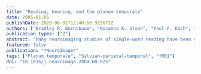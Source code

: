```yaml
---
title: "Reading, hearing, and the planum temporale"
date: 2005-01-01
publishDate: 2020-06-01T12:40:56.923672Z
authors: ["Bradley R. Buchsbaum", "Rosanna K. Olsen", "Paul F. Koch", "Philip Kohn", "J. Shane Kippenhan", "Karen Faith Berman"]
publication_types: ["2"]
abstract: "Many neuroimaging studies of single-word reading have been carried out over the last 15 years, and a consensus as to the brain regions relevant to this task has emerged. Surprisingly, the planum temporale (PT) does not appear among the catalog of consistently active regions in these investigations. Recently, however, several studies have offered evidence suggesting that the left posteromedial PT plays a role in both speech production and speech perception. It is not clear, then, why so many neuroimaging studies of single-word reading-a task requiring speech production-have tended not to find evidence of PT involvement. In the present work, we employed a high-powered rapid event-related fMRI paradigm involving both single pseudoword reading and single pseudoword listening to assess activity related to reading and speech perception in the PT as a function of the degree of spatial smoothing applied to the functional images. We show that the speech area of the PT [Sylvian-parietal-temporal (Spt)] is best identified when only a moderate (5 mm) amount of spatial smoothing is applied to the data before statistical analysis. Moreover, increasing the smoothing window to 10 mm obliterates activation in the PT, suggesting that failure to find PT activation in past studies may relate to this factor. © 2004 Elsevier Inc. All rights reserved."
featured: false
publication: "*NeuroImage*"
tags: ["Planum temporale", "Sylvian-parietal-temporal", "fMRI"]
doi: "10.1016/j.neuroimage.2004.08.025"
---
```


